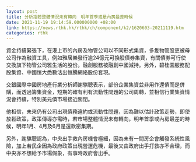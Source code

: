 ```yaml
---
layout: post
title: 分析指若整體情況未有轉向　明年首季或是內房最差時候
date: 2021-11-19 19:14:59.000000000 +08:00
link: https://news.rthk.hk/rthk/ch/component/k2/1620603-20211119.htm
categories: rthk
---
```


資金持續緊張下，在港上市的內房及物管公司以不同形式集資，多隻物管股更被母公司作為融資工具，例如雅居樂發行逾24億元可換股債券集資，有關債券可行使交換旗下物管公司雅生活的股份。融創服務被融創中國減持。另外，碧桂園服務配股集資、中國恒大悉數沽出恒騰網絡股份套現。

交銀國際中國房地產行業分析師謝騏聰表示，部份企業集資並非用作還債而是併購，而透過籌集資金，短期的確有利有流動性問題的公司周轉，並相信行業集資情況會持續，特別美元債市場接近關閉。

他相信，未來仍有公司出現債務違約或流動性問題，因為難以估計政策走勢，即使放鬆政策，政策傳導亦需時，若市場整體情況未有轉向，明年首季或內房最差的時候，明年1月、4月及6月是還款密集期。

另外，謝騏聰認為，中央出手救內房機會極細，因為未有一間房企會觸發系統性風險，加上若民企因為政府政策出現營運危機，最後又由政府出手打救亦不合理，而中央亦不想給予市場假象，有事時政府會出手。
